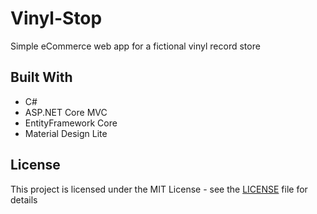# Vinyl-Stop
Simple eCommerce web app for a fictional vinyl record store

## Built With

* C#
* ASP.NET Core MVC
* EntityFramework Core
* Material Design Lite

## License

This project is licensed under the MIT License - see the [LICENSE](LICENSE) file for details